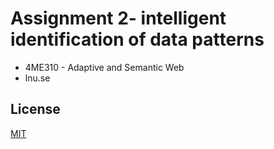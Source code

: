 # Assignment 2-  intelligent identification of data patterns
- 4ME310 - Adaptive and Semantic Web
- lnu.se

## License
[MIT](LICENSE)
